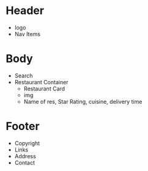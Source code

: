 # Header
 - logo
 - Nav Items

# Body
 - Search
 - Restaurant Container
    - Restaurant Card
     - img
     - Name of res,  Star Rating, cuisine, delivery time

# Footer
 - Copyright
 - Links
 - Address
 - Contact  